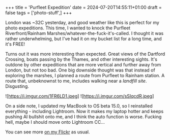 +++
title = 'Purfleet Expedition'
date = 2024-07-20T14:55:11+01:00
draft = false
tags = ['photo-stuff',]
+++

London was ~32C yesterday, and good weather like this is perfect for my photo expeditions. This time, I wanted to knock the Purfleet Riverfront/Rainham Marshes/whatever-the-fuck-it's-called. I thought it was rather underwhelming, but I've had it on my bucket list for a long time, and it's FREE!

Turns out it was more interesting than expected. Great views of the Dartford Crossing, boats passing by the Thames, and other interesting sights. It's outdone by other expeditions that are more vertical and further away from London, but not too bad. One big downside thought was that instead of exploring the marshes, I planned a route from Purfleet to Rainham station. A route that, unbeknownst to me, includes walking near a *landfill site*. Disgusting.

![https://i.imgur.com/1FR6LD1.jpeg]
![https://i.imgur.com/sSIqcdR.jpeg]

On a side note, I updated my MacBook to OS beta 15.0, so I reinstalled everything - including Lightroom. Now it makes my laptop hotter and keeps pushing AI bullshit onto me, and I think the auto function is worse. Fucking hell, maybe I should move onto Lightroom CC...

You can see more [on my Flickr](https://flickr.com/blackwavesofenergy/) as usual.